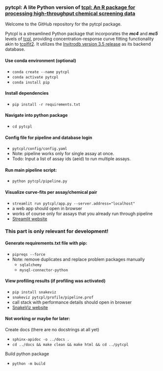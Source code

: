### pytcpl: A lite Python version of [tcpl: An R package for processing high-throughput chemical screening data](https://github.com/USEPA/CompTox-ToxCast-tcpl)

Welcome to the GitHub repository for the pytcpl package.

Pytcpl is a streamlined Python package that incorporates the ***mc4*** and ***mc5*** levels of
[tcpl](https://github.com/USEPA/CompTox-ToxCast-tcpl), 
providing concentration-response curve fitting functionality akin to [tcplfit2](https://github.com/USEPA/CompTox-ToxCast-tcplFit2).
It utilizes the [Invitrodb version 3.5 release](https://cfpub.epa.gov/si/si_public_record_Report.cfm?dirEntryId=355484&Lab=CCTE)
as its backend database.

#### Use conda environment (optional)
- `conda create --name pytcpl`
- `conda activate pytcpl`
- `conda install pip`

#### Install dependencies
  - `pip install -r requirements.txt`

#### Navigate into python package
- `cd pytcpl`

#### Config file for pipeline and database login
- `pytcpl/config/config.yaml`
- Note: pipeline works only for single assay at once. 
- Todo: Input a list of assay ids (aeid) to run multiple assays.

#### Run main pipeline script:
- `python pytcpl/pipeline.py`

#### Visualize curve-fits per assay/chemical pair
- `streamlit run pytcpl/app.py --server.address="localhost"`
- a web app should open in browser
- works of course only for assays that you already run through pipeline
- [Streamlit website](https://streamlit.io/)


### This part is only relevant for development!
#### Generate requirements.txt file with pip:
  - `pipreqs --force`
  - Note: remove duplicates and replace problem packages manually
    - `sqlalchemy`
    - `mysql-connector-python`

#### View profiling results (if profiling was activated)
- `pip install snakeviz`
- `snakeviz pytcpl/profile/pipeline.prof`
- call stack with performance details should open in browser
- [SnakeViz website](https://jiffyclub.github.io/snakeviz/)

#### Not working or maybe for later:
Create docs (there are no docstrings at all yet)
- `sphinx-apidoc -o ../docs .`
- `cd ../docs && make clean && make html && cd ../pytcpl`

Build python package
- `python -m build`


